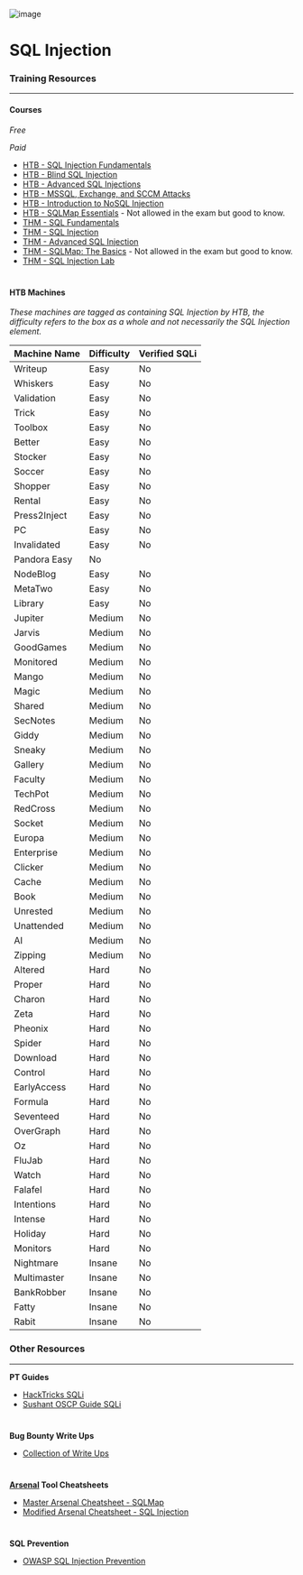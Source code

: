 ![image](https://github.com/user-attachments/assets/0abfba20-93bd-4d3f-bde0-6274f14c5e70)

# SQL Injection

### Training Resources
---
#### Courses
*Free*

*Paid*
- [HTB - SQL Injection Fundamentals](https://academy.hackthebox.com/course/preview/sql-injection-fundamentals)
- [HTB - Blind SQL Injection](https://academy.hackthebox.com/course/preview/blind-sql-injection)
- [HTB - Advanced SQL Injections](https://academy.hackthebox.com/course/preview/advanced-sql-injections)
- [HTB - MSSQL, Exchange, and SCCM Attacks](https://academy.hackthebox.com/course/preview/mssql-exchange-and-sccm-attacks)
- [HTB - Introduction to NoSQL Injection](https://academy.hackthebox.com/course/preview/introduction-to-nosql-injection)
- [HTB - SQLMap Essentials](https://academy.hackthebox.com/course/preview/sqlmap-essentials) - Not allowed in the exam but good to know.
- [THM - SQL Fundamentals](https://tryhackme.com/r/room/sqlfundamentals)
- [THM - SQL Injection](https://tryhackme.com/r/room/sqlinjectionlm)
- [THM - Advanced SQL Injection](https://tryhackme.com/r/room/advancedsqlinjection)
- [THM - SQLMap: The Basics](https://tryhackme.com/r/room/sqlmapthebasics) - Not allowed in the exam but good to know.
- [THM - SQL Injection Lab](https://tryhackme.com/r/room/sqlilab)

#

#### HTB Machines
*These machines are tagged as containing SQL Injection by HTB, the difficulty refers to the box as a whole and not necessarily the SQL Injection element.*

| Machine Name | Difficulty | Verified SQLi |
| -- | -- | -- |
| Writeup | Easy | No |
| Whiskers | Easy | No |
| Validation | Easy | No |
| Trick | Easy | No |
| Toolbox | Easy | No |
| Better | Easy | No |
| Stocker | Easy | No |
| Soccer | Easy | No |
| Shopper | Easy | No |
| Rental | Easy | No |
| Press2Inject | Easy | No |
| PC | Easy | No |
| Invalidated | Easy | No |
| Pandora Easy | No |
| NodeBlog | Easy | No |
| MetaTwo | Easy | No |
| Library | Easy | No |
| Jupiter | Medium | No |
| Jarvis | Medium | No |
| GoodGames | Medium | No |
| Monitored | Medium | No |
| Mango | Medium | No |
| Magic | Medium | No |
| Shared | Medium | No |
| SecNotes | Medium | No |
| Giddy | Medium | No |
| Sneaky | Medium | No |
| Gallery | Medium | No |
| Faculty | Medium | No |
| TechPot | Medium | No |
| RedCross | Medium | No |
| Socket | Medium | No |
| Europa | Medium | No |
| Enterprise | Medium | No |
| Clicker | Medium | No |
| Cache | Medium | No |
| Book | Medium | No |
| Unrested | Medium | No |
| Unattended | Medium | No |
| AI | Medium | No |
| Zipping | Medium | No |
| Altered | Hard | No |
| Proper | Hard | No |
| Charon | Hard | No |
| Zeta | Hard | No |
| Pheonix | Hard | No |
| Spider | Hard | No |
| Download | Hard | No |
| Control | Hard | No |
| EarlyAccess | Hard | No |
| Formula | Hard | No |
| Seventeed | Hard | No |
| OverGraph | Hard | No |
| Oz | Hard | No |
| FluJab | Hard | No |
| Watch | Hard | No |
| Falafel | Hard | No |
| Intentions | Hard | No |
| Intense | Hard | No |
| Holiday | Hard | No |
| Monitors | Hard | No |
| Nightmare | Insane | No |
| Multimaster | Insane | No |
| BankRobber | Insane | No |
| Fatty | Insane | No |
| Rabit | Insane | No |

### Other Resources
---
**PT Guides**
- [HackTricks SQLi](https://book.hacktricks.xyz/pentesting-web/sql-injection)
- [Sushant OSCP Guide SQLi](https://sushant747.gitbooks.io/total-oscp-guide/content/sql-injections.html)
#
**Bug Bounty Write Ups**
- [Collection of Write Ups](https://github.com/alexbieber/Bug_Bounty_writeups#sql-injectionsqli)
#
**[Arsenal](https://github.com/Orange-Cyberdefense/arsenal/tree/master) Tool Cheatsheets**
- [Master Arsenal Cheatsheet - SQLMap](https://github.com/Orange-Cyberdefense/arsenal/blob/master/arsenal/data/cheats/SQL%20Injection/sqlmap.md)
- [Modified Arsenal Cheatsheet - SQL Injection](https://github.com/ThomasRose23/arsenal_cheatsheets/blob/main/webapp/sql-injection)
#
**SQL Prevention**
- [OWASP SQL Injection Prevention](https://cheatsheetseries.owasp.org/cheatsheets/SQL_Injection_Prevention_Cheat_Sheet.html)
#

